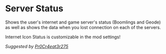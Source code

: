 # Server Status
Shows the user's internet and game server's status <cp>(Boomlings and Geode)</c> as well as shows the data when you lost connection on each of the servers.

<cy>Internet Icon Status is customizable in the mod settings!</cy>

*Suggested by [Pr0Cr4eat3r275](user:30972993)*